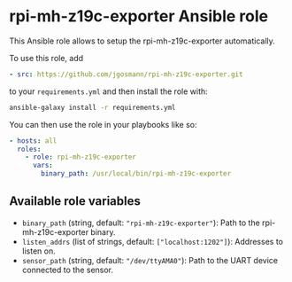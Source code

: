 # rpi-mh-z19c-exporter Ansible role

This Ansible role allows to setup the rpi-mh-z19c-exporter automatically.

To use this role, add

```yaml
- src: https://github.com/jgosmann/rpi-mh-z19c-exporter.git
```

to your `requirements.yml` and then install the role with:

```bash
ansible-galaxy install -r requirements.yml
```

You can then use the role in your playbooks like so:

```yaml
- hosts: all
  roles:
    - role: rpi-mh-z19c-exporter
      vars:
        binary_path: /usr/local/bin/rpi-mh-z19c-exporter
```

## Available role variables

* `binary_path` (string, default: `"rpi-mh-z19c-exporter"`):
  Path to the rpi-mh-z19c-exporter binary.
* `listen_addrs` (list of strings, default: `["localhost:1202"]`):
  Addresses to listen on.
* `sensor_path` (string, default: `"/dev/ttyAMA0"`):
  Path to the UART device connected to the sensor.
